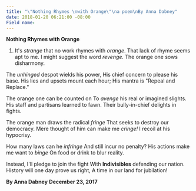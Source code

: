 ```yaml
---
title: "\"Nothing Rhymes \nwith Orange\"\na poem\nBy Anna Dabney"
date: 2018-01-20 06:21:00 -08:00
Field name: 
---
```


**Nothing Rhymes with Orange**

1. It's *strange* that no work rhymes with *orange*.
That lack of rhyme seems apt to me.
I might suggest the word *revenge.*
The orange one sows disharmony.

The *unhinged* despot wields his power,
His chief concern to please his base.
His lies and upsets mount each hour;
His mantra is "Repeal and Replace."

The orange one can be counted on
To *avenge* his real or imagined slights.
His staff and partisans learned to fawn.
Their bully-in-chief delights in fights.

The orange man draws the radical *fringe*
That seeks to destroy our democracy.
Mere thought of him can make me *cringe!*
I recoil at his hypocrisy.

How many laws can he *infringe*
And still incur no penalty?
His actions make me want to *binge*
On food or drink to blur reality.

Instead, I'll pledge to join the fight
With **Indivisibles** defending our nation.
History will one day prove us right,
A time in our land for jubilation!

**By Anna Dabney**   **December 23, 2017**

